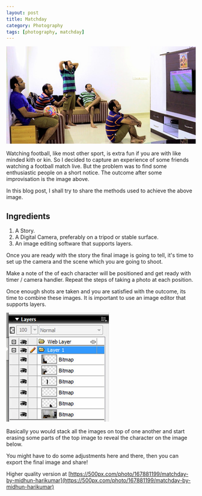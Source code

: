 ```yaml
---
layout: post
title: Matchday
category: Photography
tags: [photography, matchday]
---
```

![Matchday!](/public/images/matchday.jpg)

Watching football, like most other sport, is extra fun if you are with like minded kith or kin.
So I decided to capture an experience of some friends watching a football match live.
But the problem was to find some enthusiastic people on a short notice.
The outcome after some improvisation is the image above.

In this blog post, I shall try to share the methods used to achieve the above image.
<!-- more -->
## Ingredients
  1. A Story.
  2. A Digital Camera, preferably on a tripod or stable surface.
  3. An image editing software that supports layers.

Once you are ready with the story the final image is going to tell, it's time to set up the camera and the scene which you are going to shoot.

Make a note of the of each character will be positioned and get ready with timer / camera handler. Repeat the steps of taking a photo at each position.

Once enough shots are taken and you are satisfied with the outcome, its time to combine these images.
It is important to use an image editor that supports layers.

![layers](/public/images/matchday_layers.jpg)

Basically you would stack all the images on top of one another and start erasing some parts of the top image to reveal the character on
the image below.

You might have to do some adjustments here and there, then you can export the final image and share!

Higher quality version at [https://500px.com/photo/167881199/matchday-by-midhun-harikumar](https://500px.com/photo/167881199/matchday-by-midhun-harikumar)
